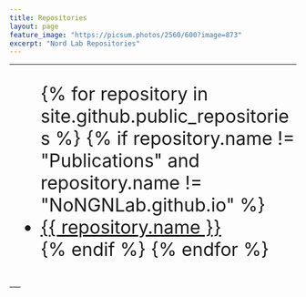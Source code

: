 ```yaml
---
title: Repositories
layout: page      
feature_image: "https://picsum.photos/2560/600?image=873"
excerpt: "Nord Lab Repositories"
---
```

___
<font size="6">
  <ul style="list-style-type:disc;">
    {% for repository in site.github.public_repositories %}
      {% if repository.name != "Publications" and repository.name != "NoNGNLab.github.io" %}
        <li><a href="{{ repository.html_url }}">{{ repository.name }}</a></li>
      {% endif %}
    {% endfor %}
  </ul>
</font>
___
